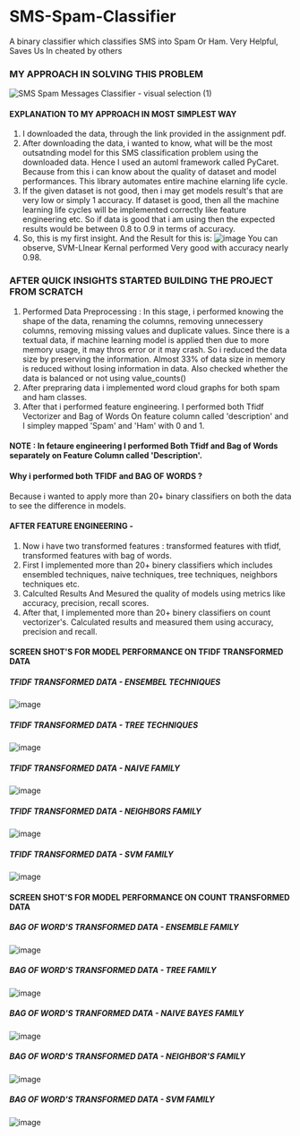 # SMS-Spam-Classifier
A binary classifier which classifies SMS into Spam Or Ham. Very Helpful, Saves Us In cheated by others
### MY APPROACH IN SOLVING THIS PROBLEM
![SMS Spam Messages Classifier - visual selection (1)](https://github.com/user-attachments/assets/c37e8990-8790-41db-b529-da26540fa5a7)
#### EXPLANATION TO MY APPROACH IN MOST SIMPLEST WAY
1. I downloaded the data, through the link provided in the assignment pdf.
2. After downloading the data, i wanted to know, what will be the most outsatnding model for this SMS classification problem using the downloaded data. Hence I used an automl framework called PyCaret. Because from this i can know about the quality of dataset and model performances. This library automates entire machine elarning life cycle.
3. If the given dataset is not good, then i may get models result's that are very low or simply 1 accuracy. If dataset is good, then all the machine learning life cycles will be implemented correctly like feature engineering etc. So if data is good that i am using then the expected results would be between 0.8 to 0.9 in terms of accuracy.
4. So, this is my first insight. And the Result for this is:
![image](https://github.com/user-attachments/assets/74cb5289-2daa-44e0-876a-49785329c7d5)
You can observe, SVM-LInear Kernal performed Very good with accuracy nearly 0.98.
### AFTER QUICK INSIGHTS STARTED BUILDING THE PROJECT FROM SCRATCH
1. Performed Data Preprocessing : In this stage, i performed knowing the shape of the data, renaming the columns, removing unnecessery columns, removing missing values and duplicate values. Since there is a textual data, if machine learning model is applied then due to more memory usage, it may thros error or it may crash. So i reduced the data size by preserving the information. Almost 33% of data size in memory is reduced without losing information in data. Also checked whether the data is balanced or not using value_counts()
2. After prepraring data i implemented word cloud graphs for both spam and ham classes.
3. After that i performed feature engineering. I performed both Tfidf Vectorizer and Bag of Words On feature column called 'description' and I simpley mapped 'Spam' and 'Ham' with 0 and 1.
#### NOTE : In fetaure engineering I performed Both Tfidf and Bag of Words separately on Feature Column called 'Description'.
#### Why i performed both TFIDF and BAG OF WORDS ? 
Because i wanted to apply more than 20+ binary classifiers on both the data to see the difference in models.

#### AFTER FEATURE ENGINEERING -
1. Now i have two transformed features : transformed features with tfidf, transformed features with bag of words.
2. First I implemented more than 20+ binery classifiers which includes ensembled techniques, naive techniques, tree techniques, neighbors techniques etc.
3. Calculted Results And Mesured the quality of models using metrics like accuracy, precision, recall scores.
4. After that, I implemented more than 20+ binery classifiers on count vectorizer's. Calculated results and measured them using accuracy, precision and recall.

#### SCREEN SHOT'S FOR MODEL PERFORMANCE ON TFIDF TRANSFORMED DATA
##### TFIDF TRANSFORMED DATA - ENSEMBEL TECHNIQUES
![image](https://github.com/user-attachments/assets/7ffa3e15-059e-47ae-aa9b-9c20f5b53430)
##### TFIDF TRANSFORMED DATA - TREE TECHNIQUES
![image](https://github.com/user-attachments/assets/18fb49d9-8684-41b1-b326-dacb4b895e75)
##### TFIDF TRANSFORMED DATA - NAIVE FAMILY
![image](https://github.com/user-attachments/assets/c71fb7dd-8b89-466a-bac6-c61bf37e9796)
##### TFIDF TRANSFORMED DATA - NEIGHBORS FAMILY
![image](https://github.com/user-attachments/assets/6d2b63a8-3a28-43e1-b44f-6045c8225293)
##### TFIDF TRANSFORMED DATA - SVM FAMILY
![image](https://github.com/user-attachments/assets/e69e08f3-d0c8-4a4b-afd8-23de14987a05)

#### SCREEN SHOT'S FOR MODEL PERFORMANCE ON COUNT TRANSFORMED DATA
##### BAG OF WORD'S TRANSFORMED DATA - ENSEMBLE FAMILY
![image](https://github.com/user-attachments/assets/2bcc08dc-0971-40fe-b9ab-290383e88773)
##### BAG OF WORD'S TRANSFORMED DATA - TREE FAMILY
![image](https://github.com/user-attachments/assets/ad8885fd-04e5-4ca0-b131-4dcf18e029f0)
##### BAG OF WORD'S TRANFORMED DATA - NAIVE BAYES FAMILY
![image](https://github.com/user-attachments/assets/61943f47-8df6-4582-b8f5-c5e1c75ce8a0)

##### BAG OF WORD'S TRANSFORMED DATA - NEIGHBOR'S FAMILY
![image](https://github.com/user-attachments/assets/0a158004-eb48-4b87-a439-51678eb9775e)
##### BAG OF WORD'S TRANSFORMED DATA - SVM FAMILY
![image](https://github.com/user-attachments/assets/22a43af2-2cd6-4c35-9262-9ac20a6abb47)


